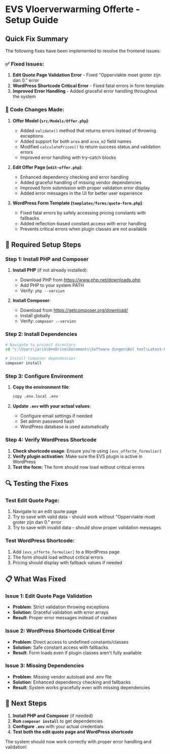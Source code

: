 # EVS Vloerverwarming Offerte - Setup Guide

## Quick Fix Summary

The following fixes have been implemented to resolve the frontend issues:

### ✅ **Fixed Issues:**

1. **Edit Quote Page Validation Error** - Fixed "Oppervlakte moet groter zijn dan 0." error
2. **WordPress Shortcode Critical Error** - Fixed fatal errors in form template
3. **Improved Error Handling** - Added graceful error handling throughout the system

### 🔧 **Code Changes Made:**

1. **Offer Model (`src/Models/Offer.php`)**:
   - Added `validate()` method that returns errors instead of throwing exceptions
   - Added support for both `area` and `area_m2` field names
   - Modified `calculatePrices()` to return success status and validation errors
   - Improved error handling with try-catch blocks

2. **Edit Offer Page (`edit-offer.php`)**:
   - Enhanced dependency checking and error handling
   - Added graceful handling of missing vendor dependencies
   - Improved form submission with proper validation error display
   - Added error messages in the UI for better user experience

3. **WordPress Form Template (`templates/forms/quote-form.php`)**:
   - Fixed fatal errors by safely accessing pricing constants with fallbacks
   - Added reflection-based constant access with error handling
   - Prevents critical errors when plugin classes are not available

## 🚀 **Required Setup Steps**

### Step 1: Install PHP and Composer

1. **Install PHP** (if not already installed):
   - Download PHP from https://www.php.net/downloads.php
   - Add PHP to your system PATH
   - Verify: `php --version`

2. **Install Composer**:
   - Download from https://getcomposer.org/download/
   - Install globally
   - Verify: `composer --version`

### Step 2: Install Dependencies

```bash
# Navigate to project directory
cd "c:\Users\joria\OneDrive\Documents\Software dingen\Bol tool\Latest-Git-Working (PC)\EVS"

# Install Composer dependencies
composer install
```

### Step 3: Configure Environment

1. **Copy the environment file**:
   ```bash
   copy .env.local .env
   ```

2. **Update `.env` with your actual values**:
   - Configure email settings if needed
   - Set admin password hash
   - WordPress database is used automatically

### Step 4: Verify WordPress Shortcode

1. **Check shortcode usage**: Ensure you're using `[evs_offerte_formulier]`
2. **Verify plugin activation**: Make sure the EVS plugin is active in WordPress
3. **Test the form**: The form should now load without critical errors

## 🔍 **Testing the Fixes**

### Test Edit Quote Page:
1. Navigate to an edit quote page
2. Try to save with valid data - should work without "Oppervlakte moet groter zijn dan 0." error
3. Try to save with invalid data - should show proper validation messages

### Test WordPress Shortcode:
1. Add `[evs_offerte_formulier]` to a WordPress page
2. The form should load without critical errors
3. Pricing should display with fallback values if needed

## 📋 **What Was Fixed**

### Issue 1: Edit Quote Page Validation
- **Problem**: Strict validation throwing exceptions
- **Solution**: Graceful validation with error arrays
- **Result**: Proper error messages instead of crashes

### Issue 2: WordPress Shortcode Critical Error
- **Problem**: Direct access to undefined constants/classes
- **Solution**: Safe constant access with fallbacks
- **Result**: Form loads even if plugin classes aren't fully available

### Issue 3: Missing Dependencies
- **Problem**: Missing vendor autoload and .env file
- **Solution**: Enhanced dependency checking and fallbacks
- **Result**: System works gracefully even with missing dependencies

## 🎯 **Next Steps**

1. **Install PHP and Composer** (if needed)
2. **Run `composer install`** to get dependencies
3. **Configure `.env`** with your actual credentials
4. **Test both the edit quote page and WordPress shortcode**

The system should now work correctly with proper error handling and validation!
